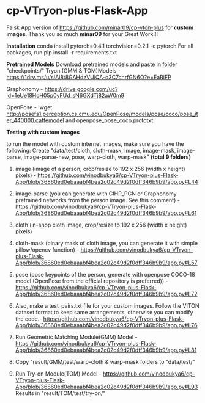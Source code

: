 # cp-VTryon-plus-Flask-App

Falsk App version of https://github.com/minar09/cp-vton-plus for **custom images**. Thank you so much **minar09** for your Great Work!!!

**Installation**
conda install pytorch=0.4.1 torchvision=0.2.1 -c pytorch
For all packages, run pip install -r requirements.txt

**Pretrained Models**
Download pretrained models and paste in folder "checkpoints/"
Tryon (GMM & TOM)Models - https://1drv.ms/u/s!Ai8t8GAHdzVUiQA-o3C7cnrfGN6O?e=EaRiFP

Graphonomy - https://drive.google.com/uc?id=1eUe18HoH05p0yFUd_sN6GXdTj82aW0m9

OpenPose - !wget http://posefs1.perception.cs.cmu.edu/OpenPose/models/pose/coco/pose_iter_440000.caffemodel and openpose_pose_coco.prototxt

**Testing with custom images**

to run the model with custom internet images, make sure you have the following:
Create "data/test/cloth, cloth-mask, image, image-mask, image-parse, image-parse-new, pose, warp-cloth, warp-mask" **(total 9 folders)**

1. image (image of a person, crop/resize to 192 x 256 (width x height) pixels) - https://github.com/vinodbukya6/cp-VTryon-plus-Flask-App/blob/36860ed0ebaaabf4bea2c02c49d2f0dff346b9b9/app.py#L44
        
2. image-parse (you can generate with CIHP_PGN or Graphonomy pretrained networks from the person image. See this comment) - https://github.com/vinodbukya6/cp-VTryon-plus-Flask-App/blob/36860ed0ebaaabf4bea2c02c49d2f0dff346b9b9/app.py#L61

3. cloth (in-shop cloth image, crop/resize to 192 x 256 (width x height) pixels)
4. cloth-mask (binary mask of cloth image, you can generate it with simple pillow/opencv function) - https://github.com/vinodbukya6/cp-VTryon-plus-Flask-App/blob/36860ed0ebaaabf4bea2c02c49d2f0dff346b9b9/app.py#L57

5. pose (pose keypoints of the person, generate with openpose COCO-18 model (OpenPose from the official repository is preferred)) - https://github.com/vinodbukya6/cp-VTryon-plus-Flask-App/blob/36860ed0ebaaabf4bea2c02c49d2f0dff346b9b9/app.py#L72

6. Also, make a test_pairs.txt file for your custom images. Follow the VITON dataset format to keep same arrangements, otherwise you can modify the code.- 
https://github.com/vinodbukya6/cp-VTryon-plus-Flask-App/blob/36860ed0ebaaabf4bea2c02c49d2f0dff346b9b9/app.py#L76

7. Run Geometric Matching Module(GMM) Model - https://github.com/vinodbukya6/cp-VTryon-plus-Flask-App/blob/36860ed0ebaaabf4bea2c02c49d2f0dff346b9b9/app.py#L81
8. Copy "result/GMM/test/warp-cloth & warp-mask folders to "data/test/" 

10. Run Try-on Module(TOM) Model - https://github.com/vinodbukya6/cp-VTryon-plus-Flask-App/blob/36860ed0ebaaabf4bea2c02c49d2f0dff346b9b9/app.py#L93
Results in "result/TOM/test/try-on/"
